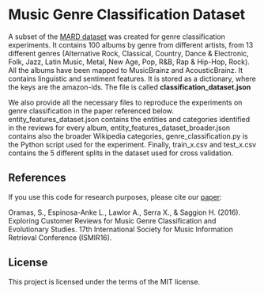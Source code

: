 # Music Genre Classification Dataset

A subset of the <a href="http://mtg.upf.edu/download/datasets/mard">MARD dataset</a> was created for genre classification experiments. It contains 100 albums by genre from different artists, from 13 different genres (Alternative Rock, Classical, Country, Dance & Electronic, Folk, Jazz, Latin Music, Metal, New Age, Pop, R&B, Rap & Hip-Hop, Rock). All the albums have been mapped to MusicBrainz and AcousticBrainz. It contains linguistic and sentiment features. It is stored as a dictionary, where the keys are the amazon-ids. The file is called <b>classification_dataset.json</b>

We also provide all the necessary files to reproduce the experiments on genre classification in the paper referenced below. entity_features_dataset.json contains the entities and categories identified in the reviews for every album, entity_features_dataset_broader.json contains also the broader Wikipedia categories, genre_classification.py is the Python script used for the experiment. Finally, train_x.csv and test_x.csv contains the 5 different splits in the dataset used for cross validation.

## References

If you use this code for research purposes, please cite our <a target="_blank" href="http://mtg.upf.edu/node/3490">paper</a>:

Oramas, S., Espinosa-Anke L., Lawlor A., Serra X., & Saggion H. (2016). Exploring Customer Reviews for Music Genre Classification and Evolutionary Studies. 17th International Society for Music Information Retrieval Conference (ISMIR16).

## License

This project is licensed under the terms of the MIT license.
